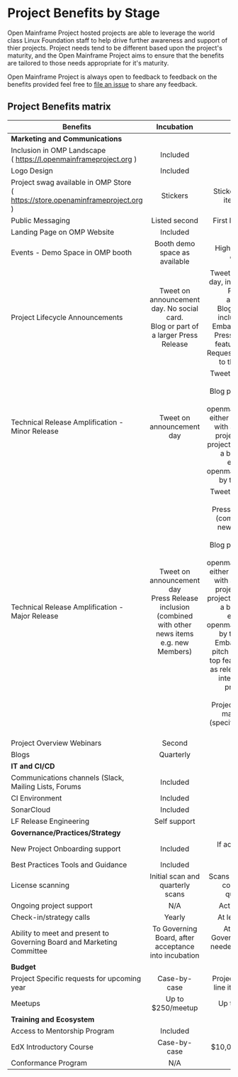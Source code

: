 # Project Benefits by Stage

Open Mainframe Project hosted projects are able to leverage the world class Linux Foundation staff to help drive further awareness and support of thier projects. Project needs tend to be different based upon the project's maturity, and the Open Mainframe Project aims to ensure that the benefits are tailored to those needs appropriate for it's maturity.

Open Mainframe Project is always open to feedback to feedback on the benefits provided feel free to [file an issue](https://github.com/openmainframeproject/tac/issues) to share any feedback.

## Project Benefits matrix

|  **Benefits** | **Incubation** | **Active** |
| --- | :---: | :---: |
|  **Marketing and Communications** |  |  |
|  Inclusion in OMP Landscape <br/>( https://l.openmainframeproject.org ) | Included | Included |
|  Logo Design | Included | Included |
|  Project swag available in OMP Store<br/>( https://store.openaminframeproject.org ) | Stickers | Stickers, T-shirt, other items by request |
|  Public Messaging | Listed second | First listing / Top billing |
|  Landing Page on OMP Website | Included | Included |
|  Events - Demo Space in OMP booth | Booth demo space as available | Highest priority booth demo space. |
|  Project Lifecycle Announcements | Tweet on announcement day. No social card.<br/>Blog or part of a larger Press Release | Tweet on announcement day, including social card<br/>Press Release announcement<br/>Blog Post (project to include the content)<br/>Embargoed pitch of the Press Release and top features to the media. Requests for interviews go to the project team. |
|  Technical Release Amplification - Minor Release | Tweet on announcement day | Tweet on announcement day<br/>Blog post announcement on openmainframeproject.org either written by OMP PR with assistance by the project, re-posting of project’s own blog post, or a blog post written exclusively for openmainframeproject.org by the project team |
|  Technical Release Amplification - Major Release | Tweet on announcement day<br/>Press Release inclusion (combined with other news items e.g. new Members) | Tweet on announcement day<br/>Press Release inclusion (combined with other news items e.g. new Members)<br/>Blog post announcement on openmainframeproject.org either written by OMP PR with assistance by the project, re-posting of project’s own blog post, or a blog post written exclusively for openmainframeproject.org by the project team<br/>Embargoed or day-of pitch of the release and top features to the media as relevant. Requests for interviews go to the project team for interviews<br/>Project Webinar, up to a max of 2 per year (specific to the Technical Release) |
|  Project Overview Webinars | Second | First |
|  Blogs | Quarterly | Monthly |
|  **IT and CI/CD** |  |  |
|  Communications channels (Slack, Mailing Lists, Forums | Included | Included |
|  CI Environment | Included | Included |
|  SonarCloud | Included | Included |
|  LF Release Engineering | Self support | Full support |
|  **Governance/Practices/Strategy** |  |  |
|  New Project Onboarding support | Included | If accepted at Active Stage |
|  Best Practices Tools and Guidance | Included | Included |
|  License scanning | Initial scan and quarterly scans | Scans for signifcant code contributions and quarterly scans |
|  Ongoing project support | N/A | Active TSC support |
|  Check-in/strategy calls | Yearly | At least twice yearly |
|  Ability to meet and present to Governing Board and Marketing Committee | To Governing Board, after acceptance into incubation | At least yearly to Governing Board and as needed to the Marketing Committee |
|  **Budget** |  |  |
|  Project Specific requests for upcoming year | Case-by-case | Project Specific budget line item consideration |
|  Meetups | Up to $250/meetup | Up to $250/meetup |
|  **Training and Ecosystem** |  |  |
|  Access to Mentorship Program | Included | Included |
|  EdX Introductory Course | Case-by-case | $10,000 for edX course |
|  Conformance Program | N/A | Included |
